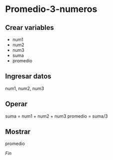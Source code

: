 # Promedio-3-numeros

## Crear variables
- num1
- num2
- num3
- suma
- promedio

## Ingresar datos
num1, num2, num3

## Operar
suma = num1 + num2 + num3
promedio = suma/3
## Mostrar
promedio

*Fin*
